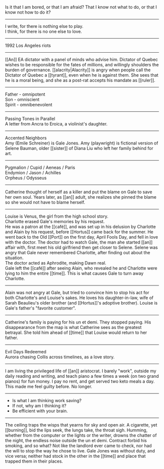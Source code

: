 

Is it that I am bored, or that I am afraid? That I know not what to do, or that I know not how to do it?
- - -
I write, for there is nothing else to play.  
I think, for there is no one else to love.
- - - 
1992 Los Angeles riots
- - - 
[[An]] EA dictator with a panel of minds who advise him. Dictator of Quebec wishes to be responsible for the fates of millions, and willingly shoulders the burden of governance. [[alacrity|Alacrity]] is angry when people call the Dictator of Quebec a [[tyrant]], even when he is against them. She sees that he is a moral being, and she as a post-rat accepts his mandate as [[ruler]].
- - - 
Father - omnipotent  
Son - omniscient  
Spirit - omnibenevolent
- - -
Passing Tones in Parallel  
A letter from Ancra to Eroica, a violinist's daughter.  
- - -
Accented Neighbors  
Amy (Emile Schreiner) is Gale Jones. Amy (playwright) is fictional version of Selene Bauman, older [[sister]] of Diana Liu who left her family behind for art.  
- - -
Pygmalion / Cupid / Aeneas / Paris  
Endymion / Jason / Achilles  
Orpheus / Odysseus  
- - -
Catherine thought of herself as a killer and put the blame on Gale to save her own soul. Years later, as [[an]] adult, she realizes she pinned the blame so she would not have to blame herself.  
- - -
Louise is Venus, the girl from the high school story.  
Charlotte erased Gale's memories by his request.  
He was a patron at the [[café]], and was set up in his delusion by Charlotte and Alain by his request, before [[Hortus]] came back for the summer. He went back to the Old [[Port]] on the first day, April Fools Day, and fell in love with the doctor. The doctor had to watch Gale, the man ahe started [[an]] affair with, first meet his old girlfriend then get closer to Selene. Selene was angry that Gale never remembered Charlotte, after finding out about the situation.  
The doctor acted as Aphrodite, making Dawn real.  
Gale left the [[café]] after seeing Alain, who revealed he and Charlotte were lying to him the entire [[time]]. This is what causes Gale to turn away Charlotte.  
- - -
Alain was not angry at Gale, but tried to convince him to stop his act for both Charlotte's and Louise's sakes. He loves his daughter-in-law, wife of Sarah Beaulieu's older brother (and [[Hortus]]'s adoptive brother). Louise is Gale's father's "favorite customer".  
- - -
Catherine's family is paying for his un et demi. They stopped paying. His disappearance from the map is what Catherine sees as the greatest betrayal. She told him ahead of [[time]] that Louise would return to her father.  
- - -
Evil Days Redeemed  
Aurora chasing Collis across timelines, as a love story.
- - -
I am living the privileged life of [[an]] aristocrat. I barely "work", outside my daily reading and writing, and teach piano a few times a week (on two grand pianos) for fun money. I pay no rent, and get served two keto meals a day. This made me feel guilty before. No longer.
- - -
- Is what I am thinking work saving?
- If not, why am I thinking it?
- Be efficient with your brain.
-  - -
The ceiling traps the wisps that yearns for sky and open air. A cigarette, yet [[burning]], bid the lips seek, the lungs take, the throat sigh. Humming, whether from the computer or the lights or the writer, drowns the chatter of the night, the endless noise outside the un et demi. Contract forbid his smoking, and so what? Not like the landlord ever came to check, nor had the will to stop the way he chose to live. Gale Jones was without duty, and vice versa; neither had stock in the other in the [[time]] and place that trapped them in their places.
